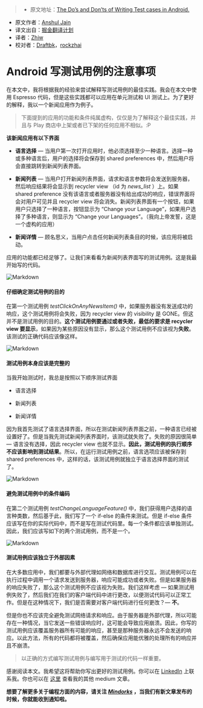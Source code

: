 > * 原文地址：[The Do’s and Don’ts of Writing Test cases in Android.](https://blog.mindorks.com/the-dos-and-don-ts-of-writing-test-cases-in-android-70f1b5dab3e1#.sjelh11mm)
* 原文作者：[Anshul Jain](https://blog.mindorks.com/@anshuljain?source=post_header_lockup)
* 译文出自：[掘金翻译计划](https://github.com/xitu/gold-miner)
* 译者：[Zhiw](https://github.com/Zhiw)
* 校对者：[Draftbk](https://github.com/draftbk)，[rockzhai](https://github.com/rockzhai)


# Android 写测试用例的注意事项

在本文中，我将根据我的经验来尝试解释写测试用例的最佳实践。我会在本文中使用 Espresso 代码，但是这些实践都可以应用在单元测试和 UI 测试上。为了更好的解释，我以一个新闻应用作为例子。

> 下面提到的应用的功能和条件纯属虚构，仅仅是为了解释这个最佳实践，并且与 Play 商店中上架或者已下架的任何应用不相似。:P

**该新闻应用有以下界面**

- **语言选择** — 当用户第一次打开应用时，他必须选择至少一种语言。选择一种或多种语言后，用户的选择将会保存到 shared preferences 中，然后用户将会直接跳转到新闻列表界面。

- **新闻列表** — 当用户打开新闻列表界面，请求和语言参数将会发送到服务器，然后响应结果将会显示到 recycler view （id 为 *news_list* ）上。如果 shared preference 没有该语言或者服务器没有给出成功的响应，错误界面将会对用户可见并且 recycler view 将会消失。新闻列表界面有一个按钮，如果用户只选择了一种语言，按钮显示为 “Change your Language”，如果用户选择了多种语言，则显示为 “Change your Languages”。（我向上帝发誓，这是一个虚构的应用）

- **新闻详情** — 顾名思义，当用户点击任何新闻列表条目的时候，该应用将被启动。

应用的功能都已经足够了。让我们来看看为新闻列表界面写的测试用例。这是我最开始写的代码。

![Markdown](http://i1.piimg.com/1949/d1520ac5242054b3.png)

#### 仔细确定测试用例的目的

在第一个测试用例 *testClickOnAnyNewsItem()* 中，如果服务器没有发送成功的响应，这个测试用例将会失败，因为 recycler view 的 visibility 是 GONE。但这并不是测试用例的目的。**这个测试用例要通过或者失败，最低的要求是 recycler view 要显示**，如果因为某些原因没有显示，那么这个测试用例不应该视为**失败**。该测试的正确代码应该像这样。

![Markdown](http://i1.piimg.com/1949/8e950c3072136967.png)

#### 测试用例本身应该是完整的

当我开始测试时，我总是按照以下顺序测试界面

- 语言选择

- 新闻列表

- 新闻详情

因为我首先测试了语言选择界面，所以在测试新闻列表界面之前，一种语言已经被设置好了。但是当我先测试新闻列表界面时，该测试就失败了。失败的原因很简单 — 语言没有选择，因此 recycler view 也就不显示。**因此，测试用例的执行顺序不应该影响到测试结果**。所以，在运行测试用例之前，语言选项应该被保存到 shared preferences 中，这样的话，该测试用例就独立于语言选择界面的测试了。

![Markdown](http://i1.piimg.com/1949/7d54085d16277ea1.png)

#### 避免测试用例中的条件编码

在第二个测试用例 *testChangeLanguageFeature()* 中，我们获得用户选择的语言种类数，然后基于此，我们写了一个 if-else 的条件来测试。但是 if-else 条件应该写在你的实际代码中，而不是写在测试代码里。每一个条件都应该单独测试。因此，我们应该写如下的两个测试用例，而不是一个。

![Markdown](http://i1.piimg.com/1949/ed55274b0f7f2185.png)

#### 测试用例应该独立于外部因素

在大多数应用中，我们都要与外部代理如网络和数据库进行交互。测试用例可以在执行过程中调用一个请求发送到服务器，响应可能成功或者失败。但是如果服务器的响应失败了，那么这个测试用例不应该视为失败。我们这样考虑 — 如果测试用例失败了，然后我们在我们的客户端代码中进行更改，以便测试代码可以正常工作。但是在这种情况下，我们是否需要对客户端代码进行任何更改？— **不**。

但是你也不应该完全避免测试网络请求和响应。由于服务器是外部代理，所以可能存在一种情况，当它发送一些错误响应时，这可能会导致应用崩溃。因此，你写的测试用例应该覆盖服务器所有可能的响应，甚至是那种服务器永远不会发送的响应。以此方法，所有的代码都将被覆盖，然后确保应用能优雅的处理所有的响应并且不崩溃。

> 以正确的方式编写测试用例与编写用于测试的代码一样重要。

感谢阅读本文。我希望这将帮助你写出更好的测试用例。你可以在 [LinkedIn](http://www.linkedin.com/in/anshul-jain-b7082573) 上联系我。你也可以在 [这里](https://medium.com/@anshuljain) 查看我的其他 medium 文章。

**想要了解更多关于编程方面的内容，请关注 [***Mindorks***](https://blog.mindorks.com) ，当我们有新文章发布的时候，你就能收到通知啦。**
